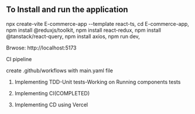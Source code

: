 
## To Install and run the application
npx create-vite E-commerce-app --template react-ts,
cd E-commerce-app,
npm install @reduxjs/toolkit,
npm install react-redux,
npm install @tanstack/react-query,
npm install axios,
npm run dev,

Brwose: http://localhost:5173

CI pipeline

create .github/workflows with main.yaml file

1. Implementing TDD-Unit tests-Working on Running components tests

2. Implementing CI(COMPLETED)

3. Implementing CD using Vercel




